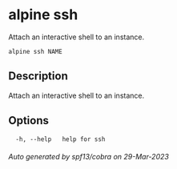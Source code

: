 # alpine ssh

Attach an interactive shell to an instance.

```
alpine ssh NAME
```

## Description

Attach an interactive shell to an instance.

## Options

```
  -h, --help   help for ssh
```

###### Auto generated by spf13/cobra on 29-Mar-2023
